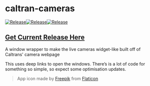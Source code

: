 


# caltran-cameras

[![Release](https://github.com/child-duckling/cal-cams/actions/workflows/Release.yml/badge.svg?event=release)](https://github.com/child-duckling/cal-cams/actions/workflows/Release.yml)[![Release](https://github.com/child-duckling/cal-cams/actions/workflows/Release.yml/badge.svg?event=push)](https://github.com/child-duckling/cal-cams/actions/workflows/Release.yml)[![Release](https://github.com/child-duckling/cal-cams/actions/workflows/Release.yml/badge.svg?event=issues)](https://github.com/child-duckling/cal-cams/actions/workflows/Release.yml)
## [Get Current Release Here](https://github.com/child-duckling/caltran-cameras)

A window wrapper to make the live cameras widget-like built off of Caltrans' camera webpage

This uses deep links to open the windows. There’s is a lot of code for something so simple, so expect some optimisation updates.




> App icon made by [Freepik](https://www.freepik.com) from [Flaticon](www.flaticon.com)